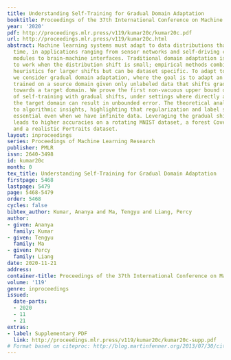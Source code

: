 ```yaml
---
title: Understanding Self-Training for Gradual Domain Adaptation
booktitle: Proceedings of the 37th International Conference on Machine Learning
year: '2020'
pdf: http://proceedings.mlr.press/v119/kumar20c/kumar20c.pdf
url: http://proceedings.mlr.press/v119/kumar20c.html
abstract: Machine learning systems must adapt to data distributions that evolve over
  time, in applications ranging from sensor networks and self-driving car perception
  modules to brain-machine interfaces. Traditional domain adaptation is only guaranteed
  to work when the distribution shift is small; empirical methods combine several
  heuristics for larger shifts but can be dataset specific. To adapt to larger shifts
  we consider gradual domain adaptation, where the goal is to adapt an initial classifier
  trained on a source domain given only unlabeled data that shifts gradually in distribution
  towards a target domain. We prove the first non-vacuous upper bound on the error
  of self-training with gradual shifts, under settings where directly adapting to
  the target domain can result in unbounded error. The theoretical analysis leads
  to algorithmic insights, highlighting that regularization and label sharpening are
  essential even when we have infinite data. Leveraging the gradual shift structure
  leads to higher accuracies on a rotating MNIST dataset, a forest Cover Type dataset,
  and a realistic Portraits dataset.
layout: inproceedings
series: Proceedings of Machine Learning Research
publisher: PMLR
issn: 2640-3498
id: kumar20c
month: 0
tex_title: Understanding Self-Training for Gradual Domain Adaptation
firstpage: 5468
lastpage: 5479
page: 5468-5479
order: 5468
cycles: false
bibtex_author: Kumar, Ananya and Ma, Tengyu and Liang, Percy
author:
- given: Ananya
  family: Kumar
- given: Tengyu
  family: Ma
- given: Percy
  family: Liang
date: 2020-11-21
address: 
container-title: Proceedings of the 37th International Conference on Machine Learning
volume: '119'
genre: inproceedings
issued:
  date-parts:
  - 2020
  - 11
  - 21
extras:
- label: Supplementary PDF
  link: http://proceedings.mlr.press/v119/kumar20c/kumar20c-supp.pdf
# Format based on citeproc: http://blog.martinfenner.org/2013/07/30/citeproc-yaml-for-bibliographies/
---
```

